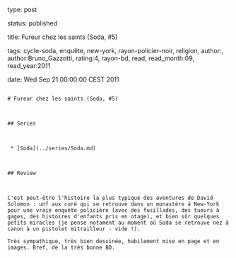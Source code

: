 type: post
status: published
title: Fureur chez les saints (Soda, #5)
tags:  cycle-soda,  enquête,  new-york,  rayon-policier-noir,  religion, author:, author:Bruno_Gazzotti, rating:4, rayon-bd, read, read_month:09, read_year:2011
date: Wed Sep 21 00:00:00 CEST 2011
~~~~~~
# Fureur chez les saints (Soda, #5)

## Series

 * [Soda](../series/Soda.md)

## Review

C'est peut-être l'histoire la plus typique des aventures de David Solomon : unf aux curé qui se retrouve dans un monastère à New-York pour une vraie enquête policière (avec des fusillades, des tueurs à gages, des histoires d'enfants pris en otage), et bien sûr quelques petits miracles (je pense notament au moment où Soda se retrouve nez à canon à un pistolet mitrailleur - vide !).  
Très sympathique, très bien dessinée, habilement mise en page et en images. Bref, de la très bonne BD.